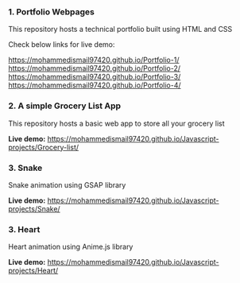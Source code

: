 <h3><b>1. Portfolio Webpages</b></h3>

This repository hosts a technical portfolio built using HTML and CSS

Check below links for live demo:

<a href="https://mohammedismail97420.github.io/Portfolio-1/">https://mohammedismail97420.github.io/Portfolio-1/</a><br>
<a href="https://mohammedismail97420.github.io/Portfolio-2/">https://mohammedismail97420.github.io/Portfolio-2/</a><br>
<a href="https://mohammedismail97420.github.io/Portfolio-3/">https://mohammedismail97420.github.io/Portfolio-3/</a><br>
<a href="https://mohammedismail97420.github.io/Portfolio-4/">https://mohammedismail97420.github.io/Portfolio-4/</a>

<h3><b>2. A simple Grocery List App</b></h3>

This repository hosts a basic web app to store all your grocery list

<b>Live demo:</b> <a href="https://mohammedismail97420.github.io/Javascript-projects/Grocery-list/">https://mohammedismail97420.github.io/Javascript-projects/Grocery-list/</a>

<h3><b>3. Snake</b></h3>

Snake animation using GSAP library

<b>Live demo:</b> <a href="https://mohammedismail97420.github.io/Javascript-projects/Snake/">https://mohammedismail97420.github.io/Javascript-projects/Snake/</a>

<h3><b>3. Heart</b></h3>

Heart animation using Anime.js library

<b>Live demo:</b> <a href="https://mohammedismail97420.github.io/Javascript-projects/Heart/">https://mohammedismail97420.github.io/Javascript-projects/Heart/</a>
